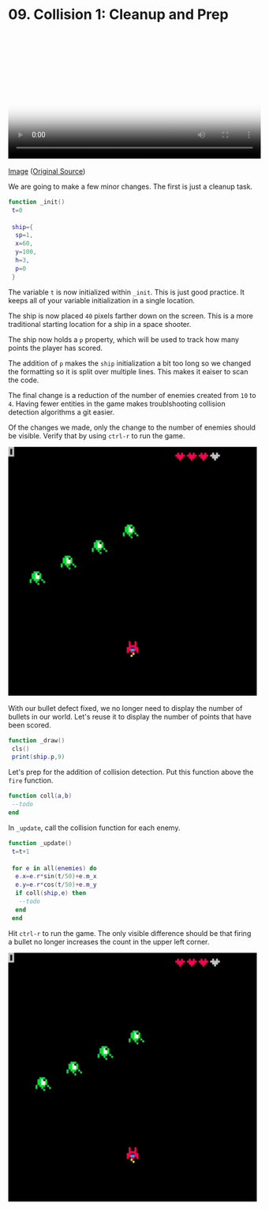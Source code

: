 # 09. Collision 1: Cleanup and Prep

<video controls width="512" poster="tut_9.gif">
    <source src="./tut_9.mp4"
            type="video/mp4">
    Sorry, your browser doesn't support embedded videos.
</video>

[Image](./tut_9.git) ([Original Source](https://ztiromoritz.github.io/pico-8-shooter/gif/tut_9.gif))

We are going to make a few minor changes. The first is just a cleanup task.

```lua
function _init()
 t=0

 ship={
  sp=1,
  x=60,
  y=100,
  h=3,
  p=0
 }
```

The variable `t` is now initialized within `_init`. This is just good practice.
It keeps all of your variable initialization in a single location.

The ship is now placed `40` pixels farther down on the screen. This is a more
traditional starting location for a ship in a space shooter.

The ship now holds a `p` property, which will be used to track how many points
the player has scored.

The addition of `p` makes the `ship` initialization a bit too long so we
changed the formatting so it is split over multiple lines. This makes it eaiser
to scan the code.

The final change is a reduction of the number of enemies created from `10` to
`4`. Having fewer entities in the game makes troublshooting collision detection
algorithms a git easier.

Of the changes we made, only the change to the number of enemies should be visible. Verify that by using `ctrl-r` to run the game.

<div><img src="./result1.png" width="512" /></div>

With our bullet defect fixed, we no longer need to display the number of
bullets in our world. Let's reuse it to display the number of points that have
been scored.

```lua
function _draw()
 cls()
 print(ship.p,9)
```

Let's prep for the addition of collision detection. Put this function above the `fire` function.

```lua
function coll(a,b)
 --todo
end

```

In `_update`, call the collision function for each enemy.

```lua
function _update()
 t=t+1

 for e in all(enemies) do
  e.x=e.r*sin(t/50)+e.m_x
  e.y=e.r*cos(t/50)+e.m_y
  if coll(ship,e) then
   --todo
  end
 end
```

Hit `ctrl-r` to run the game. The only visible difference should be that firing a bullet no longer increases the count in the upper left corner.

<div><img src="./result2.png" width="512" /></div>

